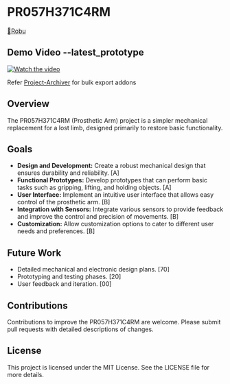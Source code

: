 # PR057H371C4RM

[🔗Robu](https://robu.in/product/3d-printing-service/)

## Demo Video --latest_prototype
[![Watch the video](https://img.youtube.com/vi/mATUY7Tn4Is/0.jpg)](https://studio.youtube.com/video/mATUY7Tn4Is)

Refer [Project-Archiver](https://github.com/Mummanajagadeesh/Project-Archiver) for bulk export addons

## Overview

The PR057H371C4RM (Prosthetic Arm) project is a simpler mechanical replacement for a lost limb, designed primarily to restore basic functionality.

## Goals

- **Design and Development:** Create a robust mechanical design that ensures durability and reliability. [A]
- **Functional Prototypes:** Develop prototypes that can perform basic tasks such as gripping, lifting, and holding objects. [A]
- **User Interface:** Implement an intuitive user interface that allows easy control of the prosthetic arm. [B]
- **Integration with Sensors:** Integrate various sensors to provide feedback and improve the control and precision of movements. [B]
- **Customization:** Allow customization options to cater to different user needs and preferences. [B]

## Future Work

- Detailed mechanical and electronic design plans. [70]
- Prototyping and testing phases. [20]
- User feedback and iteration. [00]

## Contributions
Contributions to improve the PR057H371C4RM are welcome. Please submit pull requests with detailed descriptions of changes.

## License
This project is licensed under the MIT License. See the LICENSE file for more details.
